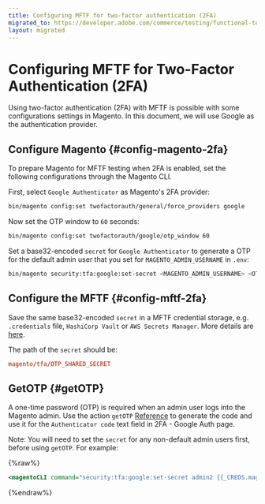 ```yaml
---
title: Configuring MFTF for two-factor authentication (2FA)
migrated_to: https://developer.adobe.com/commerce/testing/functional-testing-framework/two-factor-authentication/
layout: migrated
---
```


# Configuring MFTF for Two-Factor Authentication (2FA)

Using two-factor authentication (2FA) with MFTF is possible with some configurations settings in Magento.
In this document, we will use Google as the authentication provider.

## Configure Magento {#config-magento-2fa}

To prepare Magento for MFTF testing when 2FA is enabled, set the following configurations through the Magento CLI.

First, select `Google Authenticator` as Magento's 2FA provider:

```bash
bin/magento config:set twofactorauth/general/force_providers google
```

Now set the OTP window to `60` seconds:

```bash
bin/magento config:set twofactorauth/google/otp_window 60
```

Set a base32-encoded `secret` for `Google Authenticator` to generate a OTP for the default admin user that you set for `MAGENTO_ADMIN_USERNAME` in `.env`:

```bash
bin/magento security:tfa:google:set-secret <MAGENTO_ADMIN_USERNAME> <OTP_SHARED_SECRET>  
```

## Configure the MFTF {#config-mftf-2fa}

Save the same base32-encoded `secret` in a MFTF credential storage, e.g. `.credentials` file, `HashiCorp Vault` or `AWS Secrets Manager`. 
More details are [here](./credentials.md).

The path of the `secret` should be:

```conf
magento/tfa/OTP_SHARED_SECRET
```

## GetOTP {#getOTP}

A one-time password (OTP) is required when an admin user logs into the Magento admin. 
Use the action `getOTP` [Reference](./test/actions.md#getotp) to generate the code and use it for the `Authenticator code` text field in 2FA - Google Auth page.

Note:
You will need to set the `secret` for any non-default admin users first, before using `getOTP`. For example:

{%raw%}

```xml
<magentoCLI command="security:tfa:google:set-secret admin2 {{_CREDS.magento/tfa/OTP_SHARED_SECRET}}" stepKey="setSecret"/>
```

{%endraw%}
